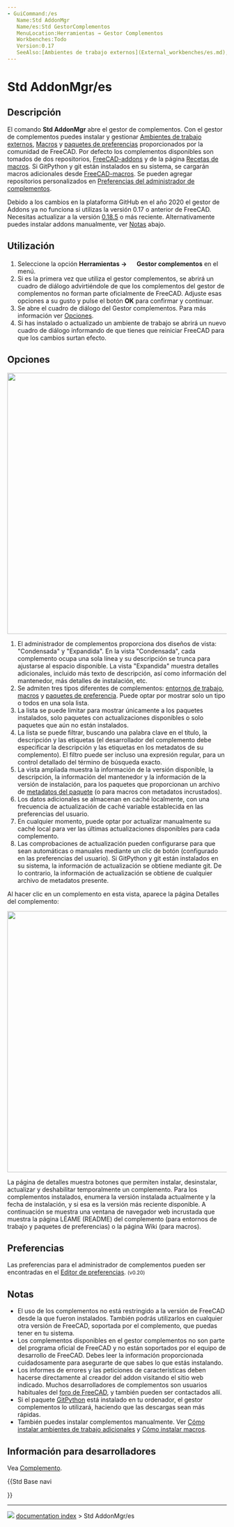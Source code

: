 ```yaml
---
- GuiCommand:/es
   Name:Std AddonMgr
   Name/es:Std GestorComplementos
   MenuLocation:Herramientas → Gestor Complementos
   Workbenches:Todo
   Version:0.17
   SeeAlso:[Ambientes de trabajo externos](External_workbenches/es.md), [Macros](Macros/es.md)
---
```


# Std AddonMgr/es

## Descripción

El comando **Std AddonMgr** abre el gestor de complementos. Con el gestor de complementos puedes instalar y gestionar [Ambientes de trabajo externos](external_workbenches/es.md), [Macros](macros/es.md) y [paquetes de preferencias](Preference_Packs.md) proporcionados por la comunidad de FreeCAD. Por defecto los complementos disponibles son tomados de dos repositorios, [FreeCAD-addons](https://github.com/FreeCAD/FreeCAD-addons/) y de la página [Recetas de macros](Macros_recipes/es.md). Si GitPython y git están instalados en su sistema, se cargarán macros adicionales desde [FreeCAD-macros](https://github.com/FreeCAD/FreeCAD-macros/). Se pueden agregar repositorios personalizados en [Preferencias del administrador de complementos](Preferences_Editor#Addon_Manager.md).

Debido a los cambios en la plataforma GitHub en el año 2020 el gestor de Addons ya no funciona si utilizas la versión 0.17 o anterior de FreeCAD. Necesitas actualizar a la versión [0.18.5](https://github.com/FreeCAD/FreeCAD/releases/tag/0.18.5) o más reciente. Alternativamente puedes instalar addons manualmente, ver [Notas](#Notas.md) abajo.

## Utilización

1.  Seleccione la opción **Herramientas → <img src="images/Std_AddonMgr.svg" width=16px> Gestor complementos** en el menú.
2.  Si es la primera vez que utiliza el gestor complementos, se abrirá un cuadro de diálogo advirtiéndole de que los complementos del gestor de complementos no forman parte oficialmente de FreeCAD. Adjuste esas opciones a su gusto y pulse el botón **OK** para confirmar y continuar.
3.  Se abre el cuadro de diálogo del Gestor complementos. Para más información ver [Opciones](#Opciones.md).
4.  Si has instalado o actualizado un ambiente de trabajo se abrirá un nuevo cuadro de diálogo informando de que tienes que reiniciar FreeCAD para que los cambios surtan efecto.

## Opciones

<img alt="" src=images/AddonManager_Main.png  style="width:600px;">

1.  El administrador de complementos proporciona dos diseños de vista: \"Condensada\" y \"Expandida\". En la vista \"Condensada\", cada complemento ocupa una sola línea y su descripción se trunca para ajustarse al espacio disponible. La vista \"Expandida\" muestra detalles adicionales, incluido más texto de descripción, así como información del mantenedor, más detalles de instalación, etc.
2.  Se admiten tres tipos diferentes de complementos: [entornos de trabajo](external_workbenches.md), [macros](macros.md) y [paquetes de preferencia](Preference_Packs.md). Puede optar por mostrar solo un tipo o todos en una sola lista.
3.  La lista se puede limitar para mostrar únicamente a los paquetes instalados, solo paquetes con actualizaciones disponibles o solo paquetes que aún no están instalados.
4.  La lista se puede filtrar, buscando una palabra clave en el título, la descripción y las etiquetas (el desarrollador del complemento debe especificar la descripción y las etiquetas en los metadatos de su complemento). El filtro puede ser incluso una expresión regular, para un control detallado del término de búsqueda exacto.
5.  La vista ampliada muestra la información de la versión disponible, la descripción, la información del mantenedor y la información de la versión de instalación, para los paquetes que proporcionan un archivo de [metadatos del paquete](Package_Metadata.md) (o para macros con metadatos incrustados).
6.  Los datos adicionales se almacenan en caché localmente, con una frecuencia de actualización de caché variable establecida en las preferencias del usuario.
7.  En cualquier momento, puede optar por actualizar manualmente su caché local para ver las últimas actualizaciones disponibles para cada complemento.
8.  Las comprobaciones de actualización pueden configurarse para que sean automáticas o manuales mediante un clic de botón (configurado en las preferencias del usuario). Si GitPython y git están instalados en su sistema, la información de actualización se obtiene mediante git. De lo contrario, la información de actualización se obtiene de cualquier archivo de metadatos presente.

Al hacer clic en un complemento en esta vista, aparece la página Detalles del complemento:

<img alt="" src=images/AddonManager_Details.png  style="width:600px;">

La página de detalles muestra botones que permiten instalar, desinstalar, actualizar y deshabilitar temporalmente un complemento. Para los complementos instalados, enumera la versión instalada actualmente y la fecha de instalación, y si esa es la versión más reciente disponible. A continuación se muestra una ventana de navegador web incrustada que muestra la página LÉAME (README) del complemento (para entornos de trabajo y paquetes de preferencias) o la página Wiki (para macros).

## Preferencias

Las preferencias para el administrador de complementos pueden ser encontradas en el [Editor de preferencias](Preferences_Editor#Addon_Manager.md). <small>(v0.20)</small> 

## Notas

-   El uso de los complementos no está restringido a la versión de FreeCAD desde la que fueron instalados. También podrás utilizarlos en cualquier otra versión de FreeCAD, soportada por el complemento, que puedas tener en tu sistema.
-   Los complementos disponibles en el gestor complementos no son parte del programa oficial de FreeCAD y no están soportados por el equipo de desarrollo de FreeCAD. Debes leer la información proporcionada cuidadosamente para asegurarte de que sabes lo que estás instalando.
-   Los informes de errores y las peticiones de características deben hacerse directamente al creador del addon visitando el sitio web indicado. Muchos desarrolladores de complementos son usuarios habituales del [foro de FreeCAD](https://forum.freecadweb.org), y también pueden ser contactados allí.
-   Si el paquete [GitPython](https://github.com/gitpython-developers/GitPython) está instalado en tu ordenador, el gestor complementos lo utilizará, haciendo que las descargas sean más rápidas.
-   También puedes instalar complementos manualmente. Ver [Cómo instalar ambientes de trabajo adicionales](How_to_install_additional_workbenches/es.md) y [Cómo instalar macros](How_to_install_macros/es.md).

## Información para desarrolladores 

Vea [Complemento](Addon#Information_for_developers.md).





{{Std Base navi

}}



---
![](images/Right_arrow.png) [documentation index](../README.md) > Std AddonMgr/es
